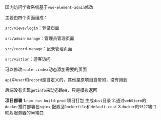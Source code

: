 国内访问学者系统基于`vue-element-admin`修改



主要由四个页面组成：

`src/views/login`：登录页面

`src/admin-manage`：管理员管理页面

`src/record-manage`：记录管理页面

`src/vistior`：游客访问



可以修改`router.index`动态添加需要的页面



`api`中`user`和`record`是自定义的，其他是原项目自带的，没有用到

后端没有实现`getinfo`来动态路由，只是模拟返回

**项目部署**
1.`npm run build:prod` 项目打包 生成`dist`目录
2.通过`webStorm`的`docker`插件部署在`nginx`,配置见`Dockerfile`和`default.conf`
3.`docker`的`9527`端口映射服务器的`80`端口
